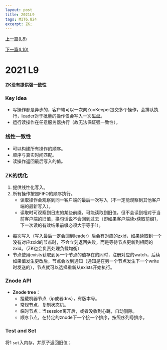 ```yaml
---
layout: post
title: 2021L9
tags: MIT6.824
excerpt: ZK;
---
```


[上一篇(L8)](https://acceleratorssr.github.io/2024/07/13/6.824L8.html)

[下一篇(L10)](https://acceleratorssr.github.io/2024/07/26/6.824L10.html)

# 2021 L9

**ZK没有提供强一致性**

### Key Idea
- 写操作都是异步的，客户端可以一次向ZooKeeper提交多个操作，会排队执行，leader对于批量的操作仅会写入一次磁盘。
- 运行读操作在任意服务器执行（故无法保证强一致性）。

### 线性一致性
- 可以构建所有操作的顺序。
- 顺序与真实时间匹配。
- 读操作返回最后写入的值。

### ZK的优化
1. 提供线性化写入。
2. 所有操作按照FIFO的顺序执行。
    - 读取操作会观察到同一客户端的最后一次写入（不一定能观察到其他客户端的最新写入）。
    - 读取时可观察到日志的某些前缀，可能读取到旧值，但不会读到相对于当前客户端的旧值，换句话说不会回到过去（即如果客户端读x获取前缀1，下一次读的有效结果前缀必须大于等于1）。
  - 每次写入（写入最后一定会回到leader）后会有对应的zxid，如果读取到一个没有对应zxid的节点时，不会立刻返回失败，而是等待节点更新到相同的zxid。（ZK也会负责处理负载均衡）
  - 节点使用exists获取到另一个节点的值存在的同时，注册对应的watch，后续如果值发生更改后，节点会收到通知（通知是在另一个节点发生下一个write时发送的），节点就可以选择重新从exists开始执行。

### Znode API
- **Znode tree**：
    - 挂载机器节点（ip或者dns），有版本号。
    - 常规节点，复制状态机。
    - 临时节点：当session离开后，或者没收到心跳，自动删除。
    - 顺序节点，在特定的znode下一个接一个排序，按照序列号排序。

### Test and Set
将1 <code>set</code>入内存，并原子返回旧值；
